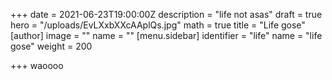 +++
date = 2021-06-23T19:00:00Z
description = "life not asas"
draft = true
hero = "/uploads/EvLXxbXXcAAplQs.jpg"
math = true
title = "Life gose"
[author]
image = ""
name = ""
[menu.sidebar]
identifier = "life"
name = "life gose"
weight = 200

+++
waoooo